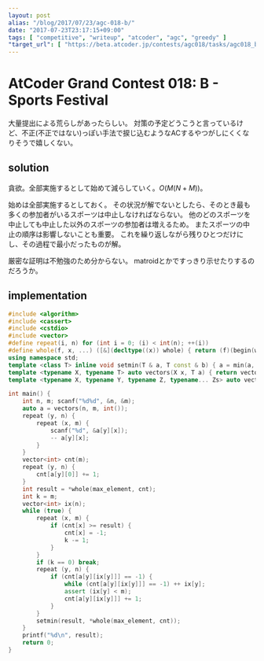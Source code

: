 ```yaml
---
layout: post
alias: "/blog/2017/07/23/agc-018-b/"
date: "2017-07-23T23:17:15+09:00"
tags: [ "competitive", "writeup", "atcoder", "agc", "greedy" ]
"target_url": [ "https://beta.atcoder.jp/contests/agc018/tasks/agc018_b" ]
---
```


# AtCoder Grand Contest 018: B - Sports Festival

大量提出による荒らしがあったらしい。
対策の予定どうこうと言っているけど、不正(不正ではない)っぽい手法で捩じ込むようなACするやつがしにくくなりそうで嬉しくない。

## solution

貪欲。全部実施するとして始めて減らしていく。$O(M(N+M))$。

始めは全部実施するとしておく。
その状況が解でないとしたら、そのとき最も多くの参加者がいるスポーツは中止しなければならない。
他のどのスポーツを中止しても中止した以外のスポーツの参加者は増えるため。
またスポーツの中止の順序は影響しないことも重要。
これを繰り返しながら残りひとつだけにし、その過程で最小だったものが解。

厳密な証明は不勉強のため分からない。
matroidとかですっきり示せたりするのだろうか。

## implementation

``` c++
#include <algorithm>
#include <cassert>
#include <cstdio>
#include <vector>
#define repeat(i, n) for (int i = 0; (i) < int(n); ++(i))
#define whole(f, x, ...) ([&](decltype((x)) whole) { return (f)(begin(whole), end(whole), ## __VA_ARGS__); })(x)
using namespace std;
template <class T> inline void setmin(T & a, T const & b) { a = min(a, b); }
template <typename X, typename T> auto vectors(X x, T a) { return vector<T>(x, a); }
template <typename X, typename Y, typename Z, typename... Zs> auto vectors(X x, Y y, Z z, Zs... zs) { auto cont = vectors(y, z, zs...); return vector<decltype(cont)>(x, cont); }

int main() {
    int n, m; scanf("%d%d", &n, &m);
    auto a = vectors(n, m, int());
    repeat (y, n) {
        repeat (x, m) {
            scanf("%d", &a[y][x]);
            -- a[y][x];
        }
    }
    vector<int> cnt(m);
    repeat (y, n) {
        cnt[a[y][0]] += 1;
    }
    int result = *whole(max_element, cnt);
    int k = m;
    vector<int> ix(n);
    while (true) {
        repeat (x, m) {
            if (cnt[x] >= result) {
                cnt[x] = -1;
                k -= 1;
            }
        }
        if (k == 0) break;
        repeat (y, n) {
            if (cnt[a[y][ix[y]]] == -1) {
                while (cnt[a[y][ix[y]]] == -1) ++ ix[y];
                assert (ix[y] < m);
                cnt[a[y][ix[y]]] += 1;
            }
        }
        setmin(result, *whole(max_element, cnt));
    }
    printf("%d\n", result);
    return 0;
}
```

